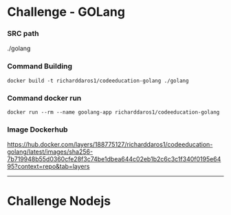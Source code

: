 # Challenge - GOLang

### SRC path

./golang

### Command Building

```docker build -t richarddaros1/codeeducation-golang ./golang```

### Command docker run

```docker run --rm --name goolang-app richarddaros1/codeeducation-golang```


### Image Dockerhub

https://hub.docker.com/layers/188775127/richarddaros1/codeeducation-golang/latest/images/sha256-7b719948b55d0360cfe28f3c74be1dbea644c02eb1b2c6c3c1f340f0195e6495?context=repo&tab=layers

<hr>

# Challenge Nodejs

